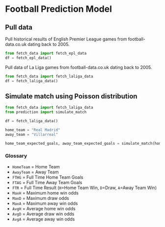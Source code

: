 # Football Prediction Model

## Pull data

Pull historical results of English Premier League games from football-data.co.uk dating back to 2005.

```python
from fetch_data import fetch_epl_data
df = fetch_epl_data()
```

Pull data of La Liga games from football-data.co.uk dating back to 2005.

```python
from fetch_data import fetch_laliga_data
df = fetch_laliga_data()
```

## Simulate match using Poisson distribution

```python
from fetch_data import fetch_laliga_data
from prediction import simulate_match

df = fetch_laliga_data()

home_team = "Real Madrid"
away_team = "Villarreal"

home_team_expected_goals, away_team_expected_goals = simulate_match(home_team, away_team, df)
```

### Glossary

- `HomeTeam` = Home Team
- `AwayTeam` = Away Team
- `FTHG` = Full Time Home Team Goals
- `FTAG` = Full Time Away Team Goals
- `FTR` = Full Time Result (`H`=Home Team Win, `D`=Draw, `A`=Away Team Win)
- `MaxH` = Maximum home win odds
- `MaxD` = Maximum draw odds
- `MaxA` = Maximum away win odds
- `AvgH` = Average home win odds
- `AvgD` = Average draw win odds
- `AvgA` = Average away win odds
